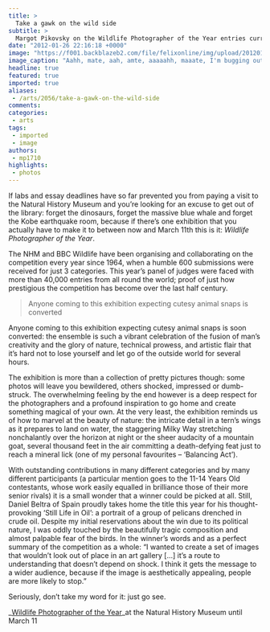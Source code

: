 ```yaml
---
title: >
  Take a gawk on the wild side
subtitle: >
  Margot Pikovsky on the Wildlife Photographer of the Year entries currently exhibited in the Natural History Museum
date: "2012-01-26 22:16:18 +0000"
image: "https://f001.backblazeb2.com/file/felixonline/img/upload/201201262212-ams111-wildlofe-photographer.jpg"
image_caption: "Aahh, mate, aah, amte, aaaaahh, maaate, I'm bugging out so bad here"
headline: true
featured: true
imported: true
aliases:
 - /arts/2056/take-a-gawk-on-the-wild-side
comments:
categories:
 - arts
tags:
 - imported
 - image
authors:
 - mp1710
highlights:
 - photos
---
```


If labs and essay deadlines have so far prevented you from paying a visit to the Natural History Museum and you’re looking for an excuse to get out of the library: forget the dinosaurs, forget the massive blue whale and forget the Kobe earthquake room, because if there’s one exhibition that you actually have to make it to between now and March 11th this is it: _Wildlife Photographer of the Year_.

The NHM and BBC Wildlife have been organising and collaborating on the competition every year since 1964, when a humble 600 submissions were received for just 3 categories. This year’s panel of judges were faced with more than 40,000 entries from all round the world; proof of just how prestigious the competition has become over the last half century.

> Anyone coming to this exhibition expecting cutesy animal snaps is converted

Anyone coming to this exhibition expecting cutesy animal snaps is soon converted: the ensemble is such a vibrant celebration of the fusion of man’s creativity and the glory of nature, technical prowess, and artistic flair that it’s hard not to lose yourself and let go of the outside world for several hours.

The exhibition is more than a collection of pretty pictures though: some photos will leave you bewildered, others shocked, impressed or dumb-struck. The overwhelming feeling by the end however is a deep respect for the photographers and a profound inspiration to go home and create something magical of your own. At the very least, the exhibition reminds us of how to marvel at the beauty of nature: the intricate detail in a tern’s wings as it prepares to land on water, the staggering Milky Way stretching nonchalantly over the horizon at night or the sheer audacity of a mountain goat, several thousand feet in the air committing a death-defying feat just to reach a mineral lick (one of my personal favourites – ‘Balancing Act’).

With outstanding contributions in many different categories and by many different participants (a particular mention goes to the 11-14 Years Old contestants, whose work easily equalled in brilliance those of their more senior rivals) it is a small wonder that a winner could be picked at all. Still, Daniel Beltra of Spain proudly takes home the title this year for his thought-provoking ‘Still Life in Oil’: a portrait of a group of pelicans drenched in crude oil. Despite my initial reservations about the win due to its political nature, I was oddly touched by the beautifully tragic composition and almost palpable fear of the birds. In the winner’s words and as a perfect summary of the competition as a whole: “I wanted to create a set of images that wouldn’t look out of place in an art gallery [...] it’s a route to understanding that doesn’t depend on shock. I think it gets the message to a wider audience, because if the image is aesthetically appealing, people are more likely to stop.”

Seriously, don’t take my word for it: just go see.

_[Wildlife Photographer of the Year](http://www.nhm.ac.uk/visit-us/whats-on/temporary-exhibitions/wpy/)_at the Natural History Museum until March 11
